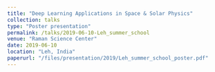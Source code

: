 ```yaml
---
title: "Deep Learning Applications in Space & Solar Physics"
collection: talks
type: "Poster presentation"
permalink: /talks/2019-06-10-Leh_summer_school
venue: "Raman Science Center"
date: 2019-06-10
location: "Leh, India"
paperurl: "/files/presentation/2019/Leh_summer_school_poster.pdf"
---
```

